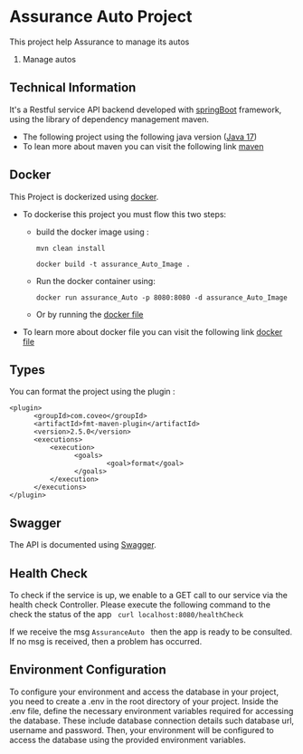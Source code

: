 # Assurance Auto Project
This project help Assurance to manage its autos
1. Manage autos

## Technical Information
It's a Restful service API backend developed with [springBoot](https://spring.io/projects/spring-boot/) framework, using the library of dependency management maven.
- The following project using the following java version ([Java 17](ww.oracle.com/java/technologies/javase/jdk17-archive-downloads.html))
- To lean more about maven you can visit the following link [maven](https://maven.apache.org/)

## Docker
This Project is dockerized using [docker](https://www.docker.com/).
- To dockerise this project you must flow this two steps:
    - build the docker image using :

      ```` mvn clean install ````

      ```` docker build -t assurance_Auto_Image . ````
    - Run the docker container using:

      ````docker run assurance_Auto -p 8080:8080 -d assurance_Auto_Image````
    - Or by running the [docker file](/Users/oumaima/Downloads/AssuranceAuto/Dockerfile)

- To learn more about docker file you can visit the following link [docker file](https://spring.io/guides/topicals/spring-boot-docker/)


## Types

You can format the project using the plugin :
```` 
<plugin>
      <groupId>com.coveo</groupId>
      <artifactId>fmt-maven-plugin</artifactId>
      <version>2.5.0</version>
      <executions>
          <execution>
                <goals>
                        <goal>format</goal>
                </goals>
          </execution>
      </executions>
</plugin>   
````

## Swagger

The API is documented using [Swagger](https://swagger.io/).

## Health Check

To check if the service is up, we enable to a GET call to our service via the health check Controller.
Please execute the following command to the check the status of the app ```` curl localhost:8080/healthCheck````

If we receive the msg  ```` AssuranceAuto  ```` then the app is ready to be consulted.
If no msg is received, then a problem has occurred.

## Environment Configuration
To configure your environment and access the database in your project, you need to create a .env in the root directory of your project.
Inside the .env file, define the necessary environment variables required for accessing the database. These include database connection details such database url, username and password.
Then, your environment will be configured to access the database using the provided environment variables.